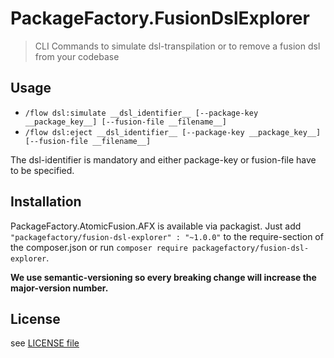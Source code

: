 # PackageFactory.FusionDslExplorer

> CLI Commands to simulate dsl-transpilation or to remove a fusion dsl from your codebase

## Usage 

- `/flow dsl:simulate __dsl_identifier__ [--package-key __package_key__] [--fusion-file __filename__] `
- `/flow dsl:eject __dsl_identifier__ [--package-key __package_key__] [--fusion-file __filename__] `

The dsl-identifier is mandatory and either package-key or fusion-file have to be specified.

## Installation

PackageFactory.AtomicFusion.AFX is available via packagist. Just add `"packagefactory/fusion-dsl-explorer" : "~1.0.0"`
to the require-section of the composer.json or run `composer require packagefactory/fusion-dsl-explorer`.

__We use semantic-versioning so every breaking change will increase the major-version number.__

## License

see [LICENSE file](LICENSE)
